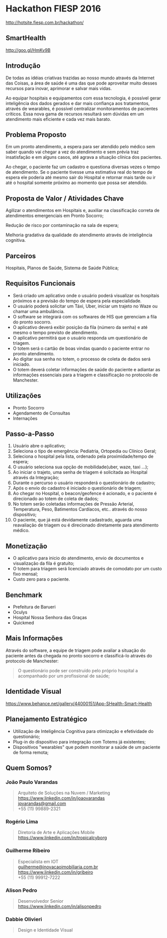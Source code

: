 # Hackathon FIESP 2016
http://hotsite.fiesp.com.br/hackathon/

## SmartHealth

http://goo.gl/HmKv9B

## Introdução

De todas as idéias criativas trazidas ao nosso mundo através da Internet das Coisas, a área de saúde é uma das que pode aproveitar muito desses recursos para inovar, aprimorar e salvar mais vidas.

Ao equipar hospitais e equipamentos com essa tecnologia, é possível gerar inteligência dos dados gerados e dar mais confiança aos tratamentos, através de wearables, é possível centralizar monitoramentos de pacientes críticos. Essa nova gama de recursos resultará sem dúvidas em um atendimento mais eficiente e cada vez mais barato.

## Problema Proposto

Em um pronto atendimento, a espera para ser atendido pelo médico sem saber quando vai chegar a vez do atendimento e sem prévia traz insatisfação e em alguns casos, até agrava a situação clínica dos pacientes.

Ao chegar, o paciente faz um cadastro e questiona diversas vezes o tempo de atendimento. Se o paciente tivesse uma estimativa real do tempo de espera ele poderia até mesmo sair do Hospital e retornar mais tarde ou ir até o hospital somente próximo ao momento que possa ser atendido.

## Proposta de Valor / Atividades Chave

Agilizar o atendimentos em Hospitais e, auxiliar na classificação correta de atendimentos emergenciais em Pronto Socorro;

Redução de risco por contaminação na sala de espera;

Melhoria gradativa da qualidade do atendimento através de inteligência cognitiva.

## Parceiros

Hospitais, Planos de Saúde, Sistema de Saúde Pública;

## Requisitos Funcionais

- Será criado um aplicativo onde o usuário poderá visualizar os hospitais próximos e a previsão do tempo de espera pela especialidade.
- O usuário poderá solicitar um Táxi, Uber, iniciar um trajeto no Waze ou chamar uma ambulância.
- O software se integrará com os softwares de HIS que gerenciam a fila do pronto socorro.
- O aplicativo deverá exibir posição da fila (número da senha) e até mesmo o tempo previsto de atendimento.
- O aplicativo permitirá que o usuário responda um questionário de triagem.
- O totem será o cartão de boas vindas quando o paciente entrar no pronto atendimento.
- Ao digitar sua senha no totem, o processo de coleta de dados será iniciado.
- O totem deverá coletar informações de saúde do paciente e adiantar as informações essenciais para a triagem e classificação no protocolo de Manchester.

## Utilizações

- Pronto Socorro
- Agendamento de Consultas
- Internações

## Passo-a-Passo

1. Usuário abre o aplicativo;
2. Seleciona o tipo de emergência: Pediatria, Ortopedia ou Clínico Geral;
3. Seleciona o hospital pela lista, ordenado pela proximidade/tempo de espera;
4. O usuário seleciona sua opção de mobilidade(uber, waze, taxi ...);
5. Ao iniciar o trajeto, uma senha de triagem é solicitada ao Hospital através da Integração;
6. Durante o percurso o usuário responderá o questionário de cadastro;
7. Após o envio do cadastro é iniciado o questionário de triagem;
8. Ao chegar no Hospital, o beacon/geofence é acionado, e o paciente é direcionado ao totem de coleta de dados;
9. No totem serão coletadas informações de Pressão Arterial, Temperatura, Peso, Batimentos Cardíacos, etc.. através do nosso dispositivo;
10. O paciente, que já está devidamente cadastrado, aguarda uma reavaliação de triagem ou é direcionado diretamente para atendimento médico.

## Monetização

- O aplicativo para inicio do atendimento, envio de documentos e visualização da fila é gratuito;
- O totem para triagem será licenciado através de comodato por um custo fixo mensal;
- Custo zero para o paciente.

## Benchmark

- Prefeitura de Barueri
- Oculys
- Hospital Nossa Senhora das Graças
- Quickmed

## Mais Informações

Através do software, a equipe de triagem pode avaliar a situação do paciente antes da chegada no pronto socorro e classificá-lo através do protocolo de Manchester:

> O questionário pode ser construído pelo próprio hospital a acompanhado por um profissional de saúde;


## Identidade Visual

https://www.behance.net/gallery/44000151/App-SHealth-Smart-Health

## Planejamento Estratégico

- Utilização de Inteligência Cognitiva para otimização e efetividade do questionário;
- Plug-in do dispositivo para integração com Totems já existentes;
- Dispositivos "wearables" que podem monitorar a saúde de um paciente de forma remota;


## Quem Somos?

### João Paulo Varandas  
> Arquiteto de Soluções na Nuvem / Marketing  
> https://www.linkedin.com/in/joaovarandas  
> jpvarandas@gmail.com  
> +55 (11) 99889-2321  

### Rogério Lima
> Diretoria de Arte e Aplicações Mobile  
> https://www.linkedin.com/in/tropicalcyborg  


### Guilherme Ribeiro
> Especialista em IOT  
> guilherme@inovacaoimobiliaria.com.br  
> https://www.linkedin.com/in/gribeiro  
> +55 (11) 99912-7222  

### Alison Pedro
> Desenvolvedor Senior  
> https://www.linkedin.com/in/alisonpedro  

### Dabbie Olivieri
> Design e Identidade Visual  







